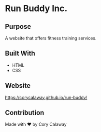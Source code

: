 # Run Buddy Inc.

## Purpose
A website that offers fitness training services.

## Built With
* HTML
* CSS

## Website
https://corycalaway.github.io/run-buddy/

## Contribution
Made with ❤️ by Cory Calaway
